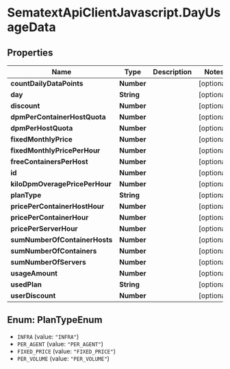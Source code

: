 # SematextApiClientJavascript.DayUsageData

## Properties

| Name                           | Type       | Description | Notes      |
| ------------------------------ | ---------- | ----------- | ---------- |
| **countDailyDataPoints**       | **Number** |             | [optional] |
| **day**                        | **String** |             | [optional] |
| **discount**                   | **Number** |             | [optional] |
| **dpmPerContainerHostQuota**   | **Number** |             | [optional] |
| **dpmPerHostQuota**            | **Number** |             | [optional] |
| **fixedMonthlyPrice**          | **Number** |             | [optional] |
| **fixedMonthlyPricePerHour**   | **Number** |             | [optional] |
| **freeContainersPerHost**      | **Number** |             | [optional] |
| **id**                         | **Number** |             | [optional] |
| **kiloDpmOveragePricePerHour** | **Number** |             | [optional] |
| **planType**                   | **String** |             | [optional] |
| **pricePerContainerHostHour**  | **Number** |             | [optional] |
| **pricePerContainerHour**      | **Number** |             | [optional] |
| **pricePerServerHour**         | **Number** |             | [optional] |
| **sumNumberOfContainerHosts**  | **Number** |             | [optional] |
| **sumNumberOfContainers**      | **Number** |             | [optional] |
| **sumNumberOfServers**         | **Number** |             | [optional] |
| **usageAmount**                | **Number** |             | [optional] |
| **usedPlan**                   | **String** |             | [optional] |
| **userDiscount**               | **Number** |             | [optional] |

<a name="PlanTypeEnum"></a>

## Enum: PlanTypeEnum

* `INFRA` (value: `"INFRA"`)
* `PER_AGENT` (value: `"PER_AGENT"`)
* `FIXED_PRICE` (value: `"FIXED_PRICE"`)
* `PER_VOLUME` (value: `"PER_VOLUME"`)
